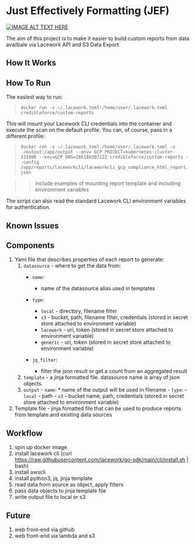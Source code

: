 # Just Effectively Formatting (JEF)

[![IMAGE ALT TEXT HERE](https://img.youtube.com/vi/AfIOBLr1NDU/0.jpg)](https://www.youtube.com/watch?v=AfIOBLr1NDU)

The aim of this project is to make it easier to build custom reports from data availbale via Lacework API and S3 Data Export.

## How It Works


## How To Run

The easiest way to run:

> `docker run -v ~/.lacework.toml:/home/user/.lacework.toml credibleforce/custom-reports`

This will mount your Lacework CLI credentials into the container and execute the scan on the default profile. You can, of course, pass in a different profile:

> `docker run -v ~/.lacework.toml:/home/user/.lacework.toml -v ./output:/app/output --env= GCP_PROJECT=kubernetes-cluster-331006 --env=GCP_ORG=286188307222 credibleforce/custom-reports --config /app/reports/laceworkcli/laceworkcli_gcp_compliance_html_report.json`

>> include examples of mounting report template and including environment variables

The script can also read the standard Lacework CLI environment variables for authentication.

## Known Issues


## Components

1) Yaml file that describes properties of each report to generate:
	1) `datasource` - where to get the data from:
		- `name`:
            * name of the datasource alias used in templates
		- `type`: 
			
            * `local` - directory, filename filter
			* `s3` - bucket, path, filename filter, credentials (stored in secret store attached to environment variable)
			* `lacework` - uri, token (stored in secret store attached to environment variable)
			* `generic` - uri, token (stored in secret store attached to environment variable)
		- `jq_filter`: 
            - filter the json result or get a count from an aggregated result
	2) `template` - a jinja formatted file. datasource name is array of json objects.
	3) `output`
			- `name`:
                * name of the output will be used in filename
			- `type`:
				- `local` - path
				- `s3` - bucket name, path, credentials (stored in secret store attached to environment variable)
2) Template file - jinja fomatted file that can be used to produce reports from template and existing data sources

## Workflow

1) spin up docker image
2) install lacework cli (curl https://raw.githubusercontent.com/lacework/go-sdk/main/cli/install.sh | bash)
3) install awscli
4) install python3, jq, jinja template
5) read data from source as object, apply filters
6) pass data objects to jinja template file
7) write output file to local or s3


## Future

1) web front-end via github
2) web front-end via lambda and s3